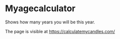 # Myagecalculator
Shows how many years you will be this year.

The page is visible at https://calculatemycandles.com/
